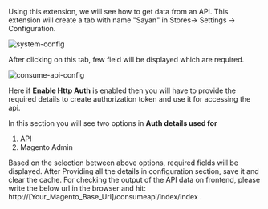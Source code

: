 Using this extension, we will see how to get data from an API. This extension will create a tab with name "Sayan" in Stores-> Settings -> Configuration.

![system-config](https://user-images.githubusercontent.com/39675303/120110725-4e68b800-c18c-11eb-850b-e5dc15a44ae3.PNG)

After clicking on this tab, few field will be displayed which are required.

![consume-api-config](https://user-images.githubusercontent.com/39675303/120111432-91785a80-c18f-11eb-8bac-dc688bdf3fb1.PNG)

Here if **Enable Http Auth** is enabled then you will have to provide the required details to create authorization token and use it for accessing the api.

In this section you will see two options in **Auth details used for**
1. API
2. Magento Admin

Based on the selection between above options, required fields will be displayed.
After Providing all the details in configuration section, save it and clear the cache. For checking the output of the API data on frontend, please write the below url in the browser and hit: http://[Your_Magento_Base_Url]/consumeapi/index/index .
